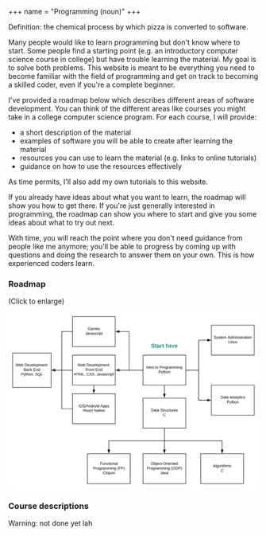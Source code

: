 +++
name = "Programming (noun)"
+++

Definition: the chemical process by which pizza is converted to
software.

Many people would like to learn programming but don't know where to
start. Some people find a starting point (e.g. an introductory
computer science course in college) but have trouble learning the
material. My goal is to solve both problems. This website is meant to
be everything you need to become familiar with the
field of programming and get on track to becoming a skilled coder,
even if you're a complete beginner.

I've provided a roadmap below which describes different areas of
software development. You can think of the
different areas like courses you might take in a college computer
science program. For each course, I will provide:

 - a short description of the material
 - examples of software you will be able to create after learning the
   material
 - resources you can use to learn the material (e.g. links to online
   tutorials)
 - guidance on how to use the resources effectively

As time permits, I'll also add my own tutorials to this website.

If you already have ideas about what you want to learn, the roadmap
will show you how to get there. If you're just generally interested in
programming, the roadmap can show you where to start and give you some
ideas about what to try out next.

With time, you will reach the point where you don't need guidance from
people like me anymore; you'll be able to progress by coming up with
questions and doing the research to answer them on your own. This is
how experienced coders learn.

<!--
But let's take a step back. Why would you want to learn programming in
the first place? Here are a few possible reasons:

 - **It could turn into a lifelong passion.** Regardless of what you
   end up doing with it, programming is a
   [highly creative](http://www.paulgraham.com/hp.html) and
   satisfying discipline like music or painting.
 - **It can make a great career.** If you find out that you enjoy
   programming, you can do what you love and still be able to support
   a family.
 - **It's a great supplement to other careers.** It's handy to know
   how to throw together a website when you need one. Simple programs
   can help a lot with analyzing data from experimental research. Many
   boring, repetitive tasks can be automated with programming;
   learning how to program will help you see the opportunities to use
   it in your everyday life.
 - **It teaches you to think in a new way.** Programming makes you
   think logically, kind of like math. If you don't like math, you may
   find that programming is a fresh, enjoyable way to learn what math
   was supposed to teach you.

In short, programming has something to offer for everyone. I can't
think of anyone who wouldn't benefit from exposure to programming,
even if they decide not to pursue it.
-->

### Roadmap
(Click to enlarge)

<a target="_blank" href="roadmap.svg"><img src="roadmap.svg" /></a>

### Course descriptions
Warning: not done yet lah
